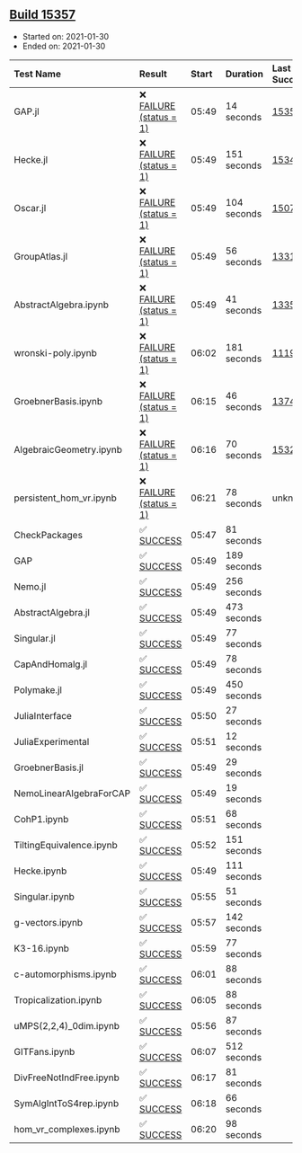 ## [Build 15357](https://oscarci.mathematik.uni-kl.de/job/oscar/15357/)

* Started on: 2021-01-30
* Ended on: 2021-01-30

| Test Name    | Result | Start | Duration | Last Success | First Failure |
|:-------------|:-------|:------|:---------|:-------------|:--------------|
| GAP.jl | ❌ [FAILURE (status = 1)](https://oscarci.mathematik.uni-kl.de/job/oscar/15357/artifact/logs/build-15357/GAP.jl.log) | 05:49 | 14 seconds | [15355](https://oscarci.mathematik.uni-kl.de/job/oscar/15355/) | [15356](https://oscarci.mathematik.uni-kl.de/job/oscar/15356/) |
| Hecke.jl | ❌ [FAILURE (status = 1)](https://oscarci.mathematik.uni-kl.de/job/oscar/15357/artifact/logs/build-15357/Hecke.jl.log) | 05:49 | 151 seconds | [15344](https://oscarci.mathematik.uni-kl.de/job/oscar/15344/) | [15348](https://oscarci.mathematik.uni-kl.de/job/oscar/15348/) |
| Oscar.jl | ❌ [FAILURE (status = 1)](https://oscarci.mathematik.uni-kl.de/job/oscar/15357/artifact/logs/build-15357/Oscar.jl.log) | 05:49 | 104 seconds | [15079](https://oscarci.mathematik.uni-kl.de/job/oscar/15079/) | [15080](https://oscarci.mathematik.uni-kl.de/job/oscar/15080/) |
| GroupAtlas.jl | ❌ [FAILURE (status = 1)](https://oscarci.mathematik.uni-kl.de/job/oscar/15357/artifact/logs/build-15357/GroupAtlas.jl.log) | 05:49 | 56 seconds | [13311](https://oscarci.mathematik.uni-kl.de/job/oscar/13311/) | [13312](https://oscarci.mathematik.uni-kl.de/job/oscar/13312/) |
| AbstractAlgebra.ipynb | ❌ [FAILURE (status = 1)](https://oscarci.mathematik.uni-kl.de/job/oscar/15357/artifact/logs/build-15357/AbstractAlgebra.ipynb.log) | 05:49 | 41 seconds | [13355](https://oscarci.mathematik.uni-kl.de/job/oscar/13355/) | [13356](https://oscarci.mathematik.uni-kl.de/job/oscar/13356/) |
| wronski-poly.ipynb | ❌ [FAILURE (status = 1)](https://oscarci.mathematik.uni-kl.de/job/oscar/15357/artifact/logs/build-15357/wronski-poly.ipynb.log) | 06:02 | 181 seconds | [11192](https://oscarci.mathematik.uni-kl.de/job/oscar/11192/) | [11193](https://oscarci.mathematik.uni-kl.de/job/oscar/11193/) |
| GroebnerBasis.ipynb | ❌ [FAILURE (status = 1)](https://oscarci.mathematik.uni-kl.de/job/oscar/15357/artifact/logs/build-15357/GroebnerBasis.ipynb.log) | 06:15 | 46 seconds | [13748](https://oscarci.mathematik.uni-kl.de/job/oscar/13748/) | [13749](https://oscarci.mathematik.uni-kl.de/job/oscar/13749/) |
| AlgebraicGeometry.ipynb | ❌ [FAILURE (status = 1)](https://oscarci.mathematik.uni-kl.de/job/oscar/15357/artifact/logs/build-15357/AlgebraicGeometry.ipynb.log) | 06:16 | 70 seconds | [15322](https://oscarci.mathematik.uni-kl.de/job/oscar/15322/) | [15323](https://oscarci.mathematik.uni-kl.de/job/oscar/15323/) |
| persistent_hom_vr.ipynb | ❌ [FAILURE (status = 1)](https://oscarci.mathematik.uni-kl.de/job/oscar/15357/artifact/logs/build-15357/persistent_hom_vr.ipynb.log) | 06:21 | 78 seconds | unknown | unknown |
| CheckPackages | ✅ [SUCCESS](https://oscarci.mathematik.uni-kl.de/job/oscar/15357/artifact/logs/build-15357/CheckPackages.log) | 05:47 | 81 seconds |  |  |
| GAP | ✅ [SUCCESS](https://oscarci.mathematik.uni-kl.de/job/oscar/15357/artifact/logs/build-15357/GAP.log) | 05:49 | 189 seconds |  |  |
| Nemo.jl | ✅ [SUCCESS](https://oscarci.mathematik.uni-kl.de/job/oscar/15357/artifact/logs/build-15357/Nemo.jl.log) | 05:49 | 256 seconds |  |  |
| AbstractAlgebra.jl | ✅ [SUCCESS](https://oscarci.mathematik.uni-kl.de/job/oscar/15357/artifact/logs/build-15357/AbstractAlgebra.jl.log) | 05:49 | 473 seconds |  |  |
| Singular.jl | ✅ [SUCCESS](https://oscarci.mathematik.uni-kl.de/job/oscar/15357/artifact/logs/build-15357/Singular.jl.log) | 05:49 | 77 seconds |  |  |
| CapAndHomalg.jl | ✅ [SUCCESS](https://oscarci.mathematik.uni-kl.de/job/oscar/15357/artifact/logs/build-15357/CapAndHomalg.jl.log) | 05:49 | 78 seconds |  |  |
| Polymake.jl | ✅ [SUCCESS](https://oscarci.mathematik.uni-kl.de/job/oscar/15357/artifact/logs/build-15357/Polymake.jl.log) | 05:49 | 450 seconds |  |  |
| JuliaInterface | ✅ [SUCCESS](https://oscarci.mathematik.uni-kl.de/job/oscar/15357/artifact/logs/build-15357/JuliaInterface.log) | 05:50 | 27 seconds |  |  |
| JuliaExperimental | ✅ [SUCCESS](https://oscarci.mathematik.uni-kl.de/job/oscar/15357/artifact/logs/build-15357/JuliaExperimental.log) | 05:51 | 12 seconds |  |  |
| GroebnerBasis.jl | ✅ [SUCCESS](https://oscarci.mathematik.uni-kl.de/job/oscar/15357/artifact/logs/build-15357/GroebnerBasis.jl.log) | 05:49 | 29 seconds |  |  |
| NemoLinearAlgebraForCAP | ✅ [SUCCESS](https://oscarci.mathematik.uni-kl.de/job/oscar/15357/artifact/logs/build-15357/NemoLinearAlgebraForCAP.log) | 05:49 | 19 seconds |  |  |
| CohP1.ipynb | ✅ [SUCCESS](https://oscarci.mathematik.uni-kl.de/job/oscar/15357/artifact/logs/build-15357/CohP1.ipynb.log) | 05:51 | 68 seconds |  |  |
| TiltingEquivalence.ipynb | ✅ [SUCCESS](https://oscarci.mathematik.uni-kl.de/job/oscar/15357/artifact/logs/build-15357/TiltingEquivalence.ipynb.log) | 05:52 | 151 seconds |  |  |
| Hecke.ipynb | ✅ [SUCCESS](https://oscarci.mathematik.uni-kl.de/job/oscar/15357/artifact/logs/build-15357/Hecke.ipynb.log) | 05:49 | 111 seconds |  |  |
| Singular.ipynb | ✅ [SUCCESS](https://oscarci.mathematik.uni-kl.de/job/oscar/15357/artifact/logs/build-15357/Singular.ipynb.log) | 05:55 | 51 seconds |  |  |
| g-vectors.ipynb | ✅ [SUCCESS](https://oscarci.mathematik.uni-kl.de/job/oscar/15357/artifact/logs/build-15357/g-vectors.ipynb.log) | 05:57 | 142 seconds |  |  |
| K3-16.ipynb | ✅ [SUCCESS](https://oscarci.mathematik.uni-kl.de/job/oscar/15357/artifact/logs/build-15357/K3-16.ipynb.log) | 05:59 | 77 seconds |  |  |
| c-automorphisms.ipynb | ✅ [SUCCESS](https://oscarci.mathematik.uni-kl.de/job/oscar/15357/artifact/logs/build-15357/c-automorphisms.ipynb.log) | 06:01 | 88 seconds |  |  |
| Tropicalization.ipynb | ✅ [SUCCESS](https://oscarci.mathematik.uni-kl.de/job/oscar/15357/artifact/logs/build-15357/Tropicalization.ipynb.log) | 06:05 | 88 seconds |  |  |
| uMPS(2,2,4)_0dim.ipynb | ✅ [SUCCESS](https://oscarci.mathematik.uni-kl.de/job/oscar/15357/artifact/logs/build-15357/uMPS-2-2-4-_0dim.ipynb.log) | 05:56 | 87 seconds |  |  |
| GITFans.ipynb | ✅ [SUCCESS](https://oscarci.mathematik.uni-kl.de/job/oscar/15357/artifact/logs/build-15357/GITFans.ipynb.log) | 06:07 | 512 seconds |  |  |
| DivFreeNotIndFree.ipynb | ✅ [SUCCESS](https://oscarci.mathematik.uni-kl.de/job/oscar/15357/artifact/logs/build-15357/DivFreeNotIndFree.ipynb.log) | 06:17 | 81 seconds |  |  |
| SymAlgIntToS4rep.ipynb | ✅ [SUCCESS](https://oscarci.mathematik.uni-kl.de/job/oscar/15357/artifact/logs/build-15357/SymAlgIntToS4rep.ipynb.log) | 06:18 | 66 seconds |  |  |
| hom_vr_complexes.ipynb | ✅ [SUCCESS](https://oscarci.mathematik.uni-kl.de/job/oscar/15357/artifact/logs/build-15357/hom_vr_complexes.ipynb.log) | 06:20 | 98 seconds |  |  |
